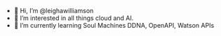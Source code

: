 - 👋 Hi, I’m @leighawilliamson
- 👀 I’m interested in all things cloud and AI.
- 🌱 I’m currently learning Soul Machines DDNA, OpenAPI, Watson APIs


<!---
leighawilliamson/leighawilliamson is a ✨ special ✨ repository because its `README.md` (this file) appears on your GitHub profile.
You can click the Preview link to take a look at your changes.
--->

